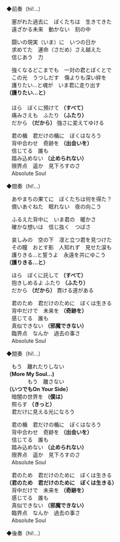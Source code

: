 ◆前奏（hi!…）

　塞がれた過去に　ぼくたちは　生きてきた  
　遠ざかる未来　動かない　刻の中

　闘いの現実（いま）に　いつの日か  
　求めてた　運命（さだめ）さえ越えた  
　信じあう　力

　強くなるどこまでも　一対の君とぼくとで  
　この光　うつしだす　傷よりも深い絆を  
　護りたい...と魂が　いま君に走り出す  
**（護りたい...と）**  
　          
　ほら　ぼくに預けて **（すべて）**  
　痛みさえも　ふたり **（ふたり）**  
　だから **（だから）** 強さに変えてゆける  

　君の楯　君だけの楯に　ぼくはなろう  
　背中合わせ　奇跡を **（出会いを）**  
　信じてる　誰も  
　踏み込めない **（止められない）**   
　限界点　遥か　見下ろすのさ  
　Absolute Soul

◆間奏（hi!…）

　あやまちの果てに　ぼくたちは何を得た？  
　償いあぐねた　眠れない　夜の向こう

　ふるえた背中に　いま君の　暖かさ  
　確かな想いは　信じ抜く　つばさ  

　哀しみの　空の下　凛と立つ君を見つけた  
　その瞳　おとす影　人知れず　見せた涙も  
　護りきる...と誓うよ　永遠を共にゆこう  
**（護りきる...と）** 

　ほら　ぼくに託して **（すべて）**  
　抱きしめるよ  ふたり **（ふたり）**  
　だから **（だから）**  貫ける道がある

　君のため　君だけのために　ぼくは生きる  
　背中だけで　未来を **（奇跡を）**  
　感じてる　誰も  
　真似できない **（邪魔できない）**    
　臨界点　なんか　過去の事さ  
　Absolute Soul  

◆間奏（hi!…）

　もう　離れたりしない  
**（More My Soul...)**  
　　　　もう　離さない  
**（いつでもOn Your Side）**  
　暗闇の世界を **（僕は）**  
　照らす **（きっと）**  
　君だけに見える光になろう  

　君の楯　君だけの楯に　ぼくはなろう  
　背中合わせ　奇跡を **（出会いを）**  
　信じてる　誰も  
　踏み込めない **（止められない）**   
　限界点　遥か　見下ろすのさ  
　Absolute Soul

　君のため　君だけのために　ぼくは生きる  
**（君のため　君だけのために　ぼくは生きる）**  
　背中だけで　未来を **（奇跡を）**  
　感じてる　誰も  
　真似できない **（邪魔できない）**    
　臨界点　なんか　過去の事さ  
　Absolute Soul  

◆後奏（hi!…）
